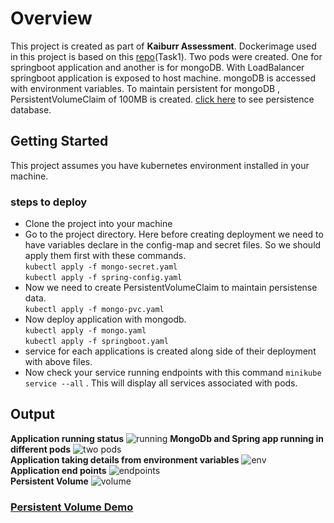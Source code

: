 # Overview
This project is created as part of **Kaiburr Assessment**. Dockerimage used in this project is based on this [repo](https://github.com/shanureddy4/WebApiTask)(Task1). Two pods were created. One for springboot application and another is for mongoDB. With LoadBalancer springboot application is exposed to host machine. mongoDB is accessed with environment variables. To maintain persistent for mongoDB , PersistentVolumeClaim of 100MB is created. [click here](https://github.com/shanureddy4/Kubernetes/blob/master/screenshots/kubernetes-2022-04-16_14.51.08.mkv) to see persistence database.
## Getting Started

This project assumes you have kubernetes environment installed in your machine.
### steps to deploy
* Clone the project into your machine
* Go to the project directory. Here before creating deployment we need to have variables declare in the config-map and secret files. So we should apply them first with these commands.<br>
 ``` kubectl apply -f mongo-secret.yaml ``` <br>
 ``` kubectl apply -f spring-config.yaml ``` <br>
 * Now we need to create PersistentVolumeClaim to maintain persistense data.<br>
 ``` kubectl apply -f mongo-pvc.yaml ``` <br>
 * Now deploy application with mongodb. <br>
 ``` kubectl apply -f mongo.yaml ``` <br>
 ``` kubectl apply -f springboot.yaml ``` <br>
 * service for each applications is created along side of their deployment with above files.
 * Now check your service running endpoints with this command
 ``` minikube service --all ``` . This will display all services associated with pods. <br>
## Output
**Application running status**
![running](https://github.com/shanureddy4/Kubernetes/blob/master/screenshots/runninng%20status.png)
**MongoDb and Spring app running in different pods**
![two pods](https://github.com/shanureddy4/Kubernetes/blob/master/screenshots/two%20pods.png) <br>
**Application taking details from environment variables**
![env](https://github.com/shanureddy4/Kubernetes/blob/master/screenshots/environment.png)<br>
**Application end points**
![endpoints](https://github.com/shanureddy4/Kubernetes/blob/master/screenshots/endpoints.png)<br>
**Persistent Volume**
![volume](https://github.com/shanureddy4/Kubernetes/blob/master/screenshots/volume.png)<br>
### [Persistent Volume Demo](https://github.com/shanureddy4/Kubernetes/blob/master/screenshots/kubernetes-2022-04-16_14.51.08.mkv)

